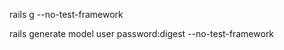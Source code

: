 rails g <name of generator> <options> --no-test-framework

rails generate model user password:digest --no-test-framework